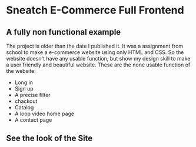 # Sneatch E-Commerce Full Frontend

## A fully non functional example

The project is older than the date I published it. It was a assignment from school to make a e-commerce website using only HTML and CSS. So the website doesn't have any usable function, but show my design skill to make a user friendly and beautiful website.
These are the none usable function of the website:

* Long in
* Sign up
* A precise filter
* chackout
* Catalog
* A loop video home page
* A contact page

## See the look of the Site
